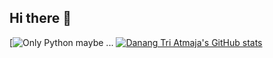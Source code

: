 ## Hi there 👋
[![Only Python maybe ...](https://github-readme-stats.vercel.app/api/top-langs?username=dword32bit&show_icons=true&locale=en&layout=compact&theme=tokyonight)
[![Danang Tri Atmaja's GitHub stats](https://github-readme-stats.vercel.app/api?username=dword32bit&show_icons=true&theme=tokyonight)](https://github.com/dword32bit)
